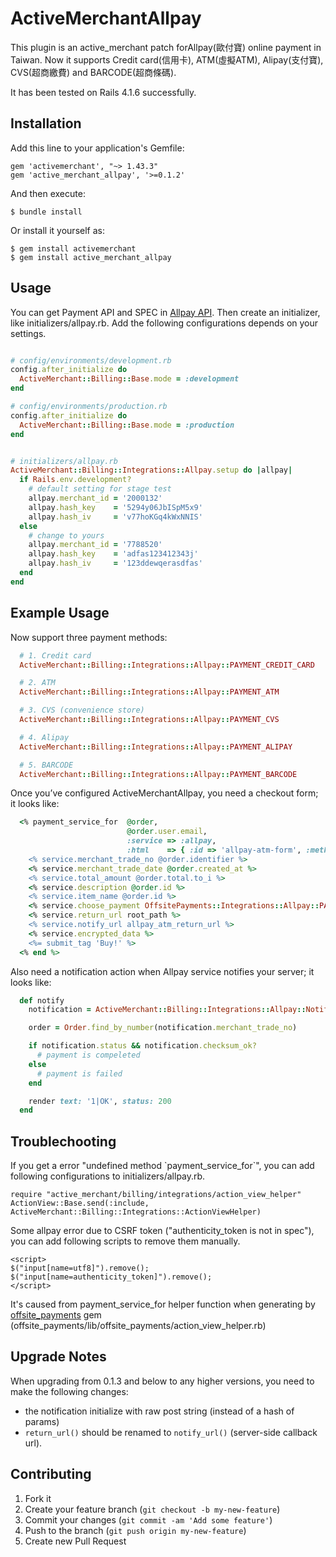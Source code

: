 # ActiveMerchantAllpay

This plugin is an active_merchant patch forAllpay(歐付寶) online payment in Taiwan.
Now it supports Credit card(信用卡), ATM(虛擬ATM), Alipay(支付寶), CVS(超商繳費) and BARCODE(超商條碼).

It has been tested on Rails 4.1.6 successfully.

## Installation

Add this line to your application's Gemfile:

    gem 'activemerchant', "~> 1.43.3"
    gem 'active_merchant_allpay', '>=0.1.2'

And then execute:

    $ bundle install

Or install it yourself as:

    $ gem install activemerchant
    $ gem install active_merchant_allpay

## Usage

You can get Payment API and SPEC in [Allpay API](https://www.allpay.com.tw/Service/API_Help).
Then create an initializer, like initializers/allpay.rb. Add the following configurations depends on your settings.

``` ruby

# config/environments/development.rb
config.after_initialize do
  ActiveMerchant::Billing::Base.mode = :development
end

# config/environments/production.rb
config.after_initialize do
  ActiveMerchant::Billing::Base.mode = :production
end

```

``` ruby

# initializers/allpay.rb
ActiveMerchant::Billing::Integrations::Allpay.setup do |allpay|
  if Rails.env.development?
    # default setting for stage test
    allpay.merchant_id = '2000132'
    allpay.hash_key    = '5294y06JbISpM5x9'
    allpay.hash_iv     = 'v77hoKGq4kWxNNIS'
  else
    # change to yours
    allpay.merchant_id = '7788520'
    allpay.hash_key    = 'adfas123412343j'
    allpay.hash_iv     = '123ddewqerasdfas'
  end
end
```

## Example Usage

Now support three payment methods:

``` ruby
  # 1. Credit card
  ActiveMerchant::Billing::Integrations::Allpay::PAYMENT_CREDIT_CARD

  # 2. ATM
  ActiveMerchant::Billing::Integrations::Allpay::PAYMENT_ATM

  # 3. CVS (convenience store)
  ActiveMerchant::Billing::Integrations::Allpay::PAYMENT_CVS

  # 4. Alipay
  ActiveMerchant::Billing::Integrations::Allpay::PAYMENT_ALIPAY

  # 5. BARCODE
  ActiveMerchant::Billing::Integrations::Allpay::PAYMENT_BARCODE
```

Once you’ve configured ActiveMerchantAllpay, you need a checkout form; it looks like:

``` ruby
  <% payment_service_for  @order,
                          @order.user.email,
                          :service => :allpay,
                          :html    => { :id => 'allpay-atm-form', :method => :post } do |service| %>
    <% service.merchant_trade_no @order.identifier %>
    <% service.merchant_trade_date @order.created_at %>
    <% service.total_amount @order.total.to_i %>
    <% service.description @order.id %>
    <% service.item_name @order.id %>
    <% service.choose_payment OffsitePayments::Integrations::Allpay::PAYMENT_ATM %>
    <% service.return_url root_path %>
    <% service.notify_url allpay_atm_return_url %>
    <% service.encrypted_data %>
    <%= submit_tag 'Buy!' %>
  <% end %>
```

Also need a notification action when Allpay service notifies your server; it looks like:

``` ruby
  def notify
    notification = ActiveMerchant::Billing::Integrations::Allpay::Notification.new(request.raw_post)

    order = Order.find_by_number(notification.merchant_trade_no)

    if notification.status && notification.checksum_ok?
      # payment is compeleted
    else
      # payment is failed
    end

    render text: '1|OK', status: 200
  end
```

## Troublechooting
If you get a error "undefined method \`payment\_service\_for\`", you can add following configurations to initializers/allpay.rb.
```
require "active_merchant/billing/integrations/action_view_helper"
ActionView::Base.send(:include, ActiveMerchant::Billing::Integrations::ActionViewHelper)
```

Some allpay error due to CSRF token ("authenticity_token is not in spec"), you can add following scripts to remove them manually.
```
<script>
$("input[name=utf8]").remove();
$("input[name=authenticity_token]").remove();
</script>
```
It's caused from payment\_service\_for helper function when generating by [offsite_payments](https://github.com/Shopify/offsite_payments) gem (offsite\_payments/lib/offsite\_payments/action\_view\_helper.rb)


## Upgrade Notes

When upgrading from 0.1.3 and below to any higher versions, you need to make the following changes:

- the notification initialize with raw post string (instead of a hash of params)
- `return_url()` should be renamed to `notify_url()` (server-side callback url).

## Contributing

1. Fork it
2. Create your feature branch (`git checkout -b my-new-feature`)
3. Commit your changes (`git commit -am 'Add some feature'`)
4. Push to the branch (`git push origin my-new-feature`)
5. Create new Pull Request

